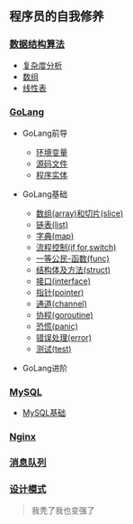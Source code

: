 #

## 程序员的自我修养

### [数据结构算法](./数据结构算法/数据结构算法.md)

* [复杂度分析](./数据结构算法/复杂度分析.md)
* [数组](./数据结构算法/数组.md)
* [线性表](./数据结构算法/线性表.md)

### [GoLang](./GoLang/README.md)

* GoLang前导
  
  * [环境变量](./GoLang/0-Go项目结构.md)
  * [源码文件](./GoLang/0-Go项目结构.md)
  * [程序实体](./GoLang/0-程序实体.md)

* GoLang基础

  * [数组(array)和切片(slice)](./GoLang/1-array数组和slice切片.md)
  * [链表(list)](./GoLang/2-list链表.md)
  * [字典(map)](./GoLang/3-map字典.md)
  * [流程控制(if,for,switch)](./GoLang/4-if,for,switch流程控制.md)
  * [一等公民-函数(func)](./GoLang/5-func函数.md)
  * [结构体及方法(struct)](./GoLang/6-struct结构体及方法.md)
  * [接口(interface)](./GoLang/7-interface接口.md)
  * [指针(pointer)](./GoLang/8-pointer指针.md)
  * [通道(channel)](./GoLang/9-channel通道.md)
  * [协程(goroutine)](./GoLang/10-goroutine协程.md)
  * [恐慌(panic)](./GoLang/11-panic恐慌.md)
  * [错误处理(error)](./GoLang/12-error错误处理.md)
  * [测试(test)](./GoLang/13-test测试.md)

* GoLang进阶

### [MySQL](./MySQL/README.md)

* [MySQL基础](./MySQL/MySQL基础.md)

### [Nginx](./Nginx/README.md)

### [消息队列](./消息队列/README.md)

### [设计模式](./设计模式/README.md)

> 我秃了我也变强了
